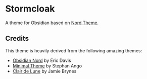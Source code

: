 # Stormcloak

A theme for Obsidian based on [Nord Theme](https://www.nordtheme.com/).

## Credits

This theme is heavily derived from the following amazing themes:

- [Obsidian Nord](https://github.com/insanum/obsidian_nord) by Eric Davis
- [Minimal Theme](https://github.com/kepano/obsidian-minimal) by Stephan Ango
- [Clair de Lune](https://github.com/jamiebrynes7/clair-de-lune-obsidian-theme) by Jamie Brynes
